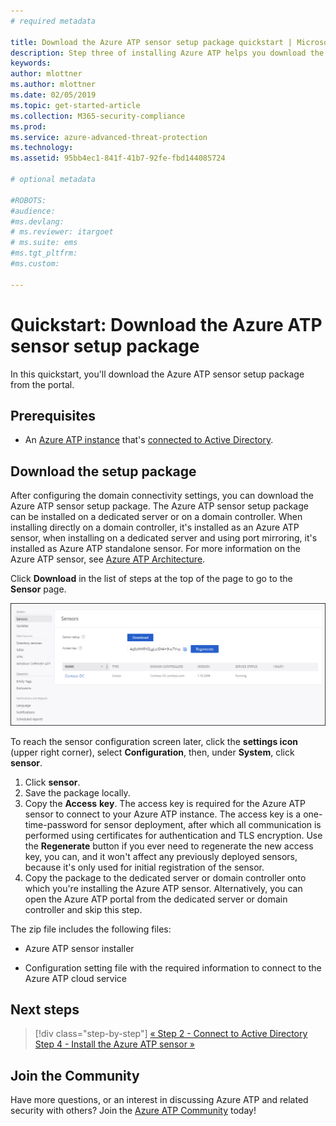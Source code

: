 ```yaml
---
# required metadata

title: Download the Azure ATP sensor setup package quickstart | Microsoft Docs
description: Step three of installing Azure ATP helps you download the Azure ATP sensor setup package.
keywords:
author: mlottner
ms.author: mlottner
ms.date: 02/05/2019
ms.topic: get-started-article
ms.collection: M365-security-compliance
ms.prod:
ms.service: azure-advanced-threat-protection
ms.technology:
ms.assetid: 95bb4ec1-841f-41b7-92fe-fbd144085724

# optional metadata

#ROBOTS:
#audience:
#ms.devlang:
# ms.reviewer: itargoet
# ms.suite: ems
#ms.tgt_pltfrm:
#ms.custom:

---
```

# Quickstart: Download the Azure ATP sensor setup package

In this quickstart, you'll download the Azure ATP sensor setup package from the portal.

## Prerequisites

- An [Azure ATP instance](install-atp-step1.md) that's [connected to Active Directory](install-atp-step2.md).

## Download the setup package

After configuring the domain connectivity settings, you can download the Azure ATP sensor setup package. The Azure ATP sensor setup package can be installed on a dedicated server or on a domain controller. When installing directly on a domain controller, it's installed as an Azure ATP sensor, when installing on a dedicated server and using port mirroring, it's installed as Azure ATP standalone sensor. For more information on the Azure ATP sensor, see [Azure ATP Architecture](atp-architecture.md). 

Click **Download** in the list of steps at the top of the page to go to the **Sensor** page.

![Azure ATP sensor configuration settings](media/atp-sensor-config.png)

 To reach the sensor configuration screen later, click the **settings icon** (upper right corner), select **Configuration**, then, under **System**, click **sensor**.  

1. Click **sensor**.
2. Save the package locally.
3. Copy the **Access** **key**. The access key is required for the Azure ATP sensor to connect to your Azure ATP instance. The access key is a one-time-password for sensor deployment, after which all communication is performed using certificates for authentication and TLS encryption. Use the **Regenerate** button if you ever need to regenerate the new access key, you can, and it won't affect any previously deployed sensors, because it's only used for initial registration of the sensor.
4. Copy the package to the dedicated server or domain controller onto which you're installing the Azure ATP sensor. Alternatively, you can open the Azure ATP portal from the dedicated server or domain controller and skip this step.

The zip file includes the following files:

- Azure ATP sensor installer

- Configuration setting file with the required information to connect to the Azure ATP cloud service

## Next steps

> [!div class="step-by-step"]
> [« Step 2 - Connect to Active Directory](install-atp-step2.md)
> [Step 4 - Install the Azure ATP sensor »](install-atp-step4.md)

## Join the Community

Have more questions, or an interest in discussing Azure ATP and related security with others? Join the [Azure ATP Community](https://aka.ms/azureatpcommunity) today!
